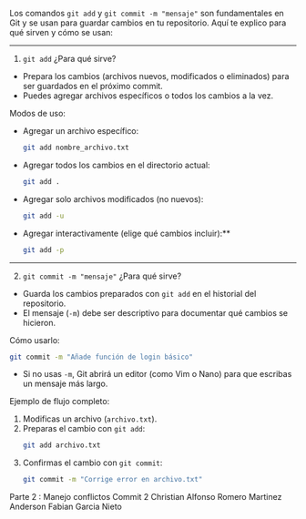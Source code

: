 Los comandos `git add` y `git commit -m "mensaje"` son fundamentales en Git y se usan para guardar cambios en tu repositorio. Aquí te explico para qué sirven y cómo se usan:
 
---
 
1. `git add`
¿Para qué sirve?
- Prepara los cambios (archivos nuevos, modificados o eliminados) para ser guardados en el próximo commit.
- Puedes agregar archivos específicos o todos los cambios a la vez.
 
 Modos de uso:
- Agregar un archivo específico:  
  ```bash
  git add nombre_archivo.txt
  ```
- Agregar todos los cambios en el directorio actual:  
  ```bash
  git add .
  ```
- Agregar solo archivos modificados (no nuevos):  
  ```bash
  git add -u
  ```
- Agregar interactivamente (elige qué cambios incluir):**  
  ```bash
  git add -p
  ```
 
---
 
2. `git commit -m "mensaje"`
¿Para qué sirve?
- Guarda los cambios preparados con `git add` en el historial del repositorio.
- El mensaje (`-m`) debe ser descriptivo para documentar qué cambios se hicieron.
 
Cómo usarlo:
```bash
git commit -m "Añade función de login básico"
```
- Si no usas `-m`, Git abrirá un editor (como Vim o Nano) para que escribas un mensaje más largo.
 
Ejemplo de flujo completo:
1. Modificas un archivo (`archivo.txt`).
2. Preparas el cambio con `git add`:
   ```bash
   git add archivo.txt
   ```
3. Confirmas el cambio con `git commit`:
   ```bash
   git commit -m "Corrige error en archivo.txt"
   ```
 

Parte 2 : Manejo conflictos
 Commit 2
 Christian Alfonso Romero Martinez
 Anderson Fabian Garcia Nieto